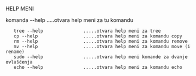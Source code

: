 HELP MENI

komanda --help              .....otvara help meni za tu komandu

       tree --help               .....otvara help meni za tree
       cp --help                 .....otvara help meni za komandu copy
       rm --help                 .....otvara help meni za komandu remove
       mv --help                 .....otvara help meni za komandu move (i rename)
       sudo --help               .....otvara help meni komande za dvanje ovlašćenja
       echo --help               .....otvara help meni za komandu echo
    